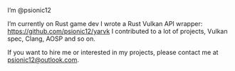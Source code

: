I’m @psionic12

I’m currently on Rust game dev
I wrote a Rust Vulkan API wrapper: https://github.com/psionic12/yarvk
I contributed to a lot of projects, Vulkan spec, Clang, AOSP and so on.

If you want to hire me or interested in my projects, please contact me at psionic12@outlook.com.
